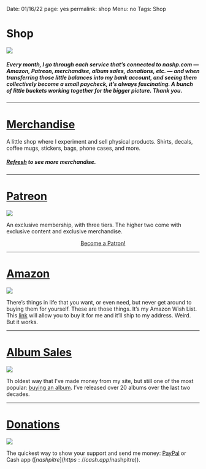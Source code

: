 Date: 01/16/22
page: yes
permalink: shop
Menu: no
Tags: Shop

# Shop

![](https://i.imgur.com/u4jpHYb.png)

##### Every month, I go through each service that’s connected to nashp.com — Amazon, Patreon, merchandise, album sales, donations, etc. — and when transferring those little balances into my bank account, and seeing them collectively become a small paycheck, it’s always fascinating. A bunch of little buckets working together for the bigger picture. Thank you.

---- 

# [Merchandise](merch)

A little shop where I experiment and sell physical products. Shirts, decals, coffee mugs, stickers, bags, phone cases, and more.

<div class="grid-container" id="shopshop"></div>

##### [Refresh](javascript:window.location.reload(true)) to see more merchandise.

---- 

# [Patreon](https://www.patreon.com/join/nashp)

![](https://i.imgur.com/c8EnN5y.jpg)

An exclusive membership, with three tiers. The higher two come with exclusive content and exclusive merchandise.

<center><a href="https://www.patreon.com/bePatron?u=154409" data-patreon-widget-type="become-patron-button">Become a Patron!</a><script async src="https://c6.patreon.com/becomePatronButton.bundle.js"></script></center>

---- 

# [Amazon](https://www.amazon.com/hz/wishlist/ls/2TD5VY7SNQGK9?ref_=wl_share)

![](https://i.imgur.com/cHvyJ7n.jpg)

There’s things in life that you want, or even need, but never get around to buying them for yourself. These are those things. It’s my Amazon Wish List. This [link](https://www.amazon.com/hz/wishlist/ls/2TD5VY7SNQGK9?ref_=wl_share) will allow you to buy it for me and it’ll ship to my address. Weird. But it works.

---- 

# [Album Sales](music)

![](https://i.imgur.com/pLZq2Q3.png)

Th oldest way that I’ve made money from my site, but still one of the most popular: [buying an album](music). I’ve released over 20 albums over the last two decades. 

---- 

# [Donations](https://www.paypal.me/nashpitre)

![](https://i.imgur.com/OHQvgj2.jpg)

The quickest way to show your support and send me money: [PayPal](https://www.paypal.me/nashpitre) or Cash app ([$nashpitre](https://cash.app/$nashpitre)).
